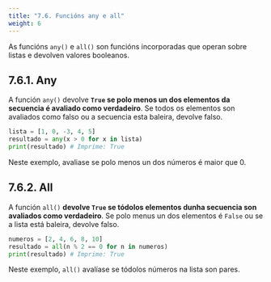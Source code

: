 ```yaml
---
title: "7.6. Funcións any e all"
weight: 6
---
```


As funcións `any()` e `all()` son funcións incorporadas que operan sobre listas e devolven valores booleanos.

## 7.6.1. Any

A función `any()` devolve **`True` se polo menos un dos elementos da secuencia é avaliado como verdadeiro**. Se todos os elementos son avaliados como falso ou a secuencia esta baleira, devolve falso.

```python
lista = [1, 0, -3, 4, 5]
resultado = any(x > 0 for x in lista)
print(resultado) # Imprime: True
```
Neste exemplo, avaliase se polo menos un dos números é maior que 0.


## 7.6.2. All

A función `all()` **devolve `True` se tódolos elementos dunha secuencia son avaliados como verdadeiro**. Se polo menus un dos elementos é `False` ou se a lista está baleira, devolve falso.


```python
numeros = [2, 4, 6, 8, 10]
resultado = all(n % 2 == 0 for n in numeros)
print(resultado) # Imprime: True
```

Neste exemplo, `all()` avalíase se tódolos números na lista son pares.
